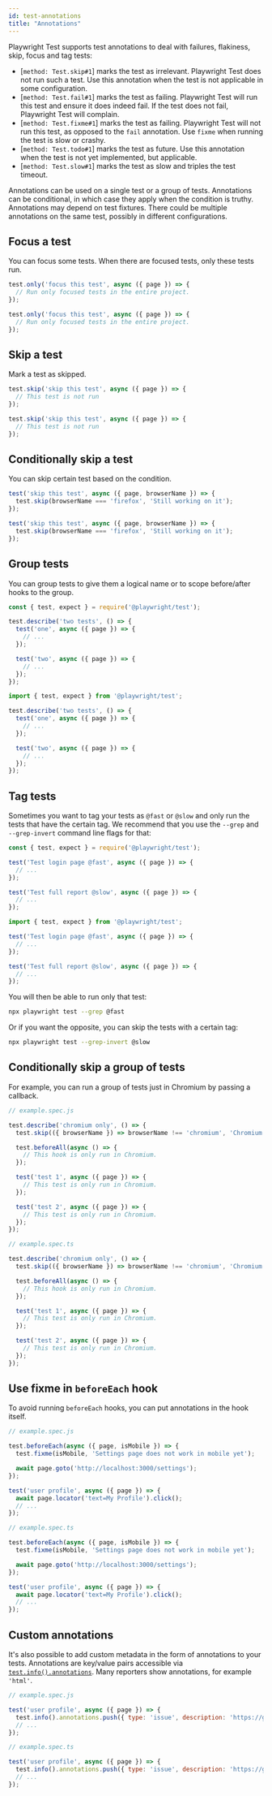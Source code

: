 ```yaml
---
id: test-annotations
title: "Annotations"
---
```


Playwright Test supports test annotations to deal with failures, flakiness, skip, focus and tag tests:
- [`method: Test.skip#1`] marks the test as irrelevant. Playwright Test does not run such a test. Use this annotation when the test is not applicable in some configuration.
- [`method: Test.fail#1`] marks the test as failing. Playwright Test will run this test and ensure it does indeed fail. If the test does not fail, Playwright Test will complain.
- [`method: Test.fixme#1`] marks the test as failing. Playwright Test will not run this test, as opposed to the `fail` annotation. Use `fixme` when running the test is slow or crashy.
- [`method: Test.todo#1`] marks the test as future. Use this annotation when the test is not yet implemented, but applicable.
- [`method: Test.slow#1`] marks the test as slow and triples the test timeout.

Annotations can be used on a single test or a group of tests. Annotations can be conditional, in which case they apply when the condition is truthy. Annotations may depend on test fixtures. There could be multiple annotations on the same test, possibly in different configurations.

## Focus a test

You can focus some tests. When there are focused tests, only these tests run.

```js tab=js-js
test.only('focus this test', async ({ page }) => {
  // Run only focused tests in the entire project.
});
```

```js tab=js-ts
test.only('focus this test', async ({ page }) => {
  // Run only focused tests in the entire project.
});
```

## Skip a test

Mark a test as skipped.

```js tab=js-js
test.skip('skip this test', async ({ page }) => {
  // This test is not run
});
```

```js tab=js-ts
test.skip('skip this test', async ({ page }) => {
  // This test is not run
});
```

## Conditionally skip a test

You can skip certain test based on the condition.

```js tab=js-js
test('skip this test', async ({ page, browserName }) => {
  test.skip(browserName === 'firefox', 'Still working on it');
});
```

```js tab=js-ts
test('skip this test', async ({ page, browserName }) => {
  test.skip(browserName === 'firefox', 'Still working on it');
});
```

## Group tests

You can group tests to give them a logical name or to scope before/after hooks to the group.

```js tab=js-js
const { test, expect } = require('@playwright/test');

test.describe('two tests', () => {
  test('one', async ({ page }) => {
    // ...
  });

  test('two', async ({ page }) => {
    // ...
  });
});
```

```js tab=js-ts
import { test, expect } from '@playwright/test';

test.describe('two tests', () => {
  test('one', async ({ page }) => {
    // ...
  });

  test('two', async ({ page }) => {
    // ...
  });
});
```

## Tag tests

Sometimes you want to tag your tests as `@fast` or `@slow` and only run the tests that have the certain tag. We recommend that you use the `--grep` and `--grep-invert` command line flags for that:

```js tab=js-js
const { test, expect } = require('@playwright/test');

test('Test login page @fast', async ({ page }) => {
  // ...
});

test('Test full report @slow', async ({ page }) => {
  // ...
});
```

```js tab=js-ts
import { test, expect } from '@playwright/test';

test('Test login page @fast', async ({ page }) => {
  // ...
});

test('Test full report @slow', async ({ page }) => {
  // ...
});
```

You will then be able to run only that test:

```bash
npx playwright test --grep @fast
```

Or if you want the opposite, you can skip the tests with a certain tag:

```bash
npx playwright test --grep-invert @slow
```

## Conditionally skip a group of tests

For example, you can run a group of tests just in Chromium by passing a callback.

```js tab=js-js
// example.spec.js

test.describe('chromium only', () => {
  test.skip(({ browserName }) => browserName !== 'chromium', 'Chromium only!');

  test.beforeAll(async () => {
    // This hook is only run in Chromium.
  });

  test('test 1', async ({ page }) => {
    // This test is only run in Chromium.
  });

  test('test 2', async ({ page }) => {
    // This test is only run in Chromium.
  });
});
```

```js tab=js-ts
// example.spec.ts

test.describe('chromium only', () => {
  test.skip(({ browserName }) => browserName !== 'chromium', 'Chromium only!');

  test.beforeAll(async () => {
    // This hook is only run in Chromium.
  });

  test('test 1', async ({ page }) => {
    // This test is only run in Chromium.
  });

  test('test 2', async ({ page }) => {
    // This test is only run in Chromium.
  });
});
```

## Use fixme in `beforeEach` hook

To avoid running `beforeEach` hooks, you can put annotations in the hook itself.

```js tab=js-js
// example.spec.js

test.beforeEach(async ({ page, isMobile }) => {
  test.fixme(isMobile, 'Settings page does not work in mobile yet');

  await page.goto('http://localhost:3000/settings');
});

test('user profile', async ({ page }) => {
  await page.locator('text=My Profile').click();
  // ...
});
```

```js tab=js-ts
// example.spec.ts

test.beforeEach(async ({ page, isMobile }) => {
  test.fixme(isMobile, 'Settings page does not work in mobile yet');

  await page.goto('http://localhost:3000/settings');
});

test('user profile', async ({ page }) => {
  await page.locator('text=My Profile').click();
  // ...
});
```

## Custom annotations

It's also possible to add custom metadata in the form of annotations to your tests. Annotations are key/value pairs accessible via [`test.info().annotations`](./api/class-testinfo#test-info-annotations). Many reporters show annotations, for example `'html'`.

```js tab=js-js
// example.spec.js

test('user profile', async ({ page }) => {
  test.info().annotations.push({ type: 'issue', description: 'https://github.com/microsoft/playwright/issues/<some-issue>' });
  // ...
});
```

```js tab=js-ts
// example.spec.ts

test('user profile', async ({ page }) => {
  test.info().annotations.push({ type: 'issue', description: 'https://github.com/microsoft/playwright/issues/<some-issue>' });
  // ...
});
```

